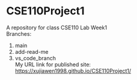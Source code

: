 # CSE110Project1
A repository for class CSE110 Lab Week1  
Branches:  
1. main  
2. add-read-me  
3. vs_code_branch  
My URL link for published site:  
https://xujiawen1998.github.io/CSE110Project1/